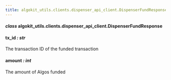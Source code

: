 ```yaml
---
title: algokit_utils.clients.dispenser_api_client.DispenserFundResponse
---
```

#### *class* algokit_utils.clients.dispenser_api_client.DispenserFundResponse

#### tx_id *: str*

The transaction ID of the funded transaction

#### amount *: int*

The amount of Algos funded